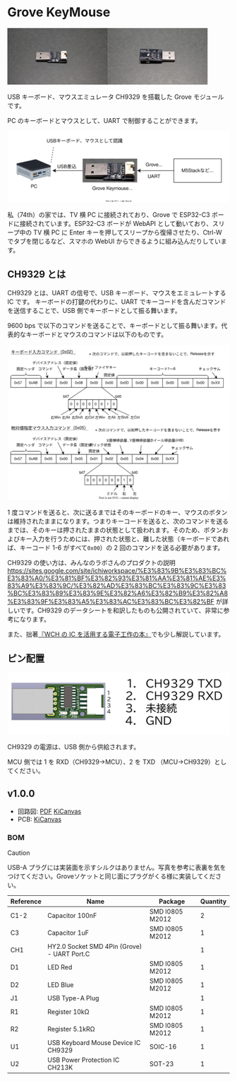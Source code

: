 # Grove KeyMouse

<img src="./grove_keymouse-photo1.jpg" width="45%"><img src="./grove_keymouse-photo2.jpg" width="45%">

USB キーボード、マウスエミュレータ CH9329 を搭載した Grove モジュールです。

PC のキーボードとマウスとして、UART で制御することができます。

![alt text](usecase.drawio.svg)

私（74th）の家では、TV 横 PC に接続されており、Grove で ESP32-C3 ボードに接続されています。ESP32-C3 ボードが WebAPI として動いており、スリープ中の TV 横 PC に Enter キーを押してスリープから復帰させたり、Ctrl-W でタブを閉じるなど、スマホの WebUI からできるように組み込んだりしています。

## CH9329 とは

CH9329 とは、UART の信号で、USB キーボード、マウスをエミュレートする IC です。
キーボードの打鍵の代わりに、UART でキーコードを含んだコマンドを送信することで、USB 側でキーボードとして振る舞います。

9600 bps で以下のコマンドを送ることで、キーボードとして振る舞います。代表的なキーボードとマウスのコマンドは以下のものです。

![alt text](ch9329_command.drawio.svg)

1 度コマンドを送ると、次に送るまではそのキーボードのキー、マウスのボタンは維持されたままになります。つまりキーコードを送ると、次のコマンドを送るまでは、そのキーは押されたままの状態として扱われます。そのため、ボタンおよびキー入力を行うためには、押された状態と、離した状態（キーボードであれば、キーコード 1-6 がすべて`0x00`）の 2 回のコマンドを送る必要があります。

CH9329 の使い方は、みんなのラボさんのプロダクトの説明 https://sites.google.com/site/ichiworkspace/%E3%83%9B%E3%83%BC%E3%83%A0/%E3%81%BF%E3%82%93%E3%81%AA%E3%81%AE%E3%83%A9%E3%83%9C/%E3%82%AD%E3%83%BC%E3%83%9C%E3%83%BC%E3%83%89%E3%83%9E%E3%82%A6%E3%82%B9%E3%82%A8%E3%83%9F%E3%83%A5%E3%83%AC%E3%83%BC%E3%82%BF が詳しいです。CH9329 のデータシートを和訳したものも公開されていて、非常に参考になります。

また、拙著[『WCH の IC を活用する電子工作の本』](https://booth.pm/ja/items/5261331)でも少し解説しています。

## ピン配置

![ピン配置](./GroveKeyMouse-PinMap.png)

CH9329 の電源は、USB 側から供給されます。

MCU 側では 1 を RXD（CH9329→MCU）、2 を TXD （MCU→CH9329）としてください。

## v1.0.0

- 回路図: [PDF](./grove_keymouse-v1.0.0-semantics.pdf) [KiCanvas](https://kicanvas.org/?github=https%3A%2F%2Fgithub.com%2F74th%2F74th-oshw-projects%2Fblob%2Fgrove-keymouse%2F1.0.0%2F74TH-G054-grove_keymouse%2Fgrove_keymouse.kicad_sch)
- PCB: [KiCanvas](https://kicanvas.org/?github=https%3A%2F%2Fgithub.com%2F74th%2F74th-oshw-projects%2Fblob%2Fgrove-keymouse%2F1.0.0%2F74TH-G054-grove_keymouse%2Fgrove_keymouse.kicad_pcb)

### BOM

> [!Caution]
> USB-A プラグには実装面を示すシルクはありません。写真を参考に表裏を気をつけてください。Groveソケットと同じ面にプラグがくる様に実装してください。

| Reference | Name                                        | Package         | Quantity |
| --------- | ------------------------------------------- | --------------- | -------- |
| C1-2      | Capacitor 100nF                             | SMD I0805 M2012 | 2        |
| C3        | Capacitor 1uF                               | SMD I0805 M2012 | 1        |
| CH1       | HY2.0 Socket SMD 4Pin (Grove) - UART Port.C |                 | 1        |
| D1        | LED Red                                     | SMD I0805 M2012 | 1        |
| D2        | LED Blue                                    | SMD I0805 M2012 | 1        |
| J1        | USB Type-A Plug                             |                 | 1        |
| R1        | Register 10kΩ                               | SMD I0805 M2012 | 1        |
| R2        | Register 5.1kRΩ                             | SMD I0805 M2012 | 1        |
| U1        | USB Keyboard Mouse Device IC CH9329         | SOIC-16         | 1        |
| U2        | USB Power Protection IC CH213K              | SOT-23          | 1        |

